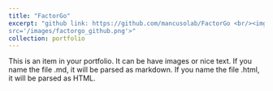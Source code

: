 ```yaml
---
title: "FactorGo"
excerpt: "github link: https://github.com/mancusolab/FactorGo <br/><img 
src='/images/factorgo_github.png'>"
collection: portfolio
---
```


This is an item in your portfolio. It can be have images or nice text. If you name the file .md, it will be parsed as markdown. If you name the file .html, it will be parsed as HTML. 

